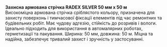 **Захисна армована стрічка RADEX SILVER 50 мм х 50 м**  
Високоміцна армована стрічка сріблястого кольору, призначена для захисту поверхонь і тимчасової фіксації елементів під час ремонтних та будівельних робіт. Має чудову адгезію, стійкість до розривів і вологи. Ідеально підходить для використання в автомалярних роботах, герметизації та пакування. Ширина: 50 мм, довжина: 50 м. Міцна та надійна, забезпечує тривалий захист і зручність у застосуванні.